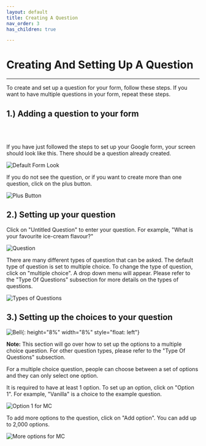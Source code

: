 ```yaml
---
layout: default
title: Creating A Question
nav_order: 3
has_children: true

---
```


# Creating And Setting Up A Question

---

To create and set up a question for your form, follow these steps. If you want to have multiple questions in your form, repeat these steps.


## 1.) Adding a question to your form
  <br />
  <br />
  
  If you have just followed the steps to set up your Google form, your screen should look like this. There should be a question already created.

  ![Default Form Look](https://github.com/kevtrng/Google-Forms-Guide/blob/gh-pages/docs/images/addingQuestions/1_formQuestion.png?raw=true)

  If you do not see the question, or if you want to create more than one question, click on the plus button.

  ![Plus Button](https://github.com/kevtrng/Google-Forms-Guide/blob/gh-pages/docs/images/addingQuestions/1_addingAQuestion.png?raw=true)

## 2.) Setting up your question

  Click on "Untitled Question" to enter your question. For example, "What is your favourite ice-cream flavour?"

  ![Question](https://github.com/kevtrng/Google-Forms-Guide/blob/gh-pages/docs/images/addingQuestions/2_Question.png?raw=true)

  There are many different types of question that can be asked. The default type of question is set to multiple choice. To change the type of question, click on "multiple choice". A drop down menu will appear. Please refer to the "Type Of Questions" subsection for more details on the types of questions.

  ![Types of Questions](https://github.com/kevtrng/Google-Forms-Guide/blob/gh-pages/docs/images/addingQuestions/2_TypesOfQuestions.png?raw=true)


## 3.) Setting up the choices to your question

  ![Bell](https://github.com/kevtrng/Google-Forms-Guide/blob/gh-pages/docs/images/icons/bell.png?raw=true){: height="8%" width="8%" style="float: left"}

  **Note:** This section will go over how to set up the options to a multiple choice question. For other question types, please refer to the "Type Of Questions" subsection.
  <br/>

  For a multiple choice question, people can choose between a set of options and they can only select one option.
  
  It is required to have at least 1 option. To set up an option, click on "Option 1". For example, "Vanilla" is a choice to the example question.

  ![Option 1 for MC](https://github.com/kevtrng/Google-Forms-Guide/blob/gh-pages/docs/images/addingQuestions/3_firstOptions.png?raw=true)

  To add more options to the question, click on "Add option". You can add up to 2,000 options.
  
  ![More options for MC](https://github.com/kevtrng/Google-Forms-Guide/blob/gh-pages/docs/images/addingQuestions/3_firstOptions.png?raw=true)